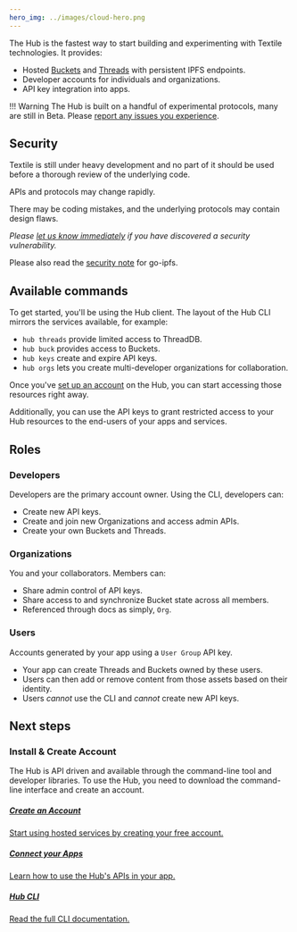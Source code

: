 ```yaml
---
hero_img: ../images/cloud-hero.png
---
```


The Hub is the fastest way to start building and experimenting with Textile technologies. It provides:

* Hosted [Buckets](../buckets/index.md) and [Threads](../threads/index.md) with persistent IPFS endpoints. 
* Developer accounts for individuals and organizations.
* API key integration into apps.

!!! Warning
    The Hub is built on a handful of experimental protocols, many are still in Beta. Please [report any issues you experience](https://github.com/textileio/textile/issues).

## Security

Textile is still under heavy development and no part of it should be used before a thorough review of the underlying code.

APIs and protocols may change rapidly. 

There may be coding mistakes, and the underlying protocols may contain design flaws. 

*Please [let us know immediately](https://github.com/textileio/textile/issues) if you have discovered a security vulnerability.*

Please also read the [security note](https://github.com/ipfs/go-ipfs#security-issues) for go-ipfs.

## Available commands

To get started, you'll be using the Hub client. The layout of the Hub CLI mirrors the services available, for example:

* `hub threads` provide limited access to ThreadDB.
* `hub buck` provides access to Buckets.
* `hub keys` create and expire API keys.
* `hub orgs` lets you create multi-developer organizations for collaboration.

Once you've [set up an account](/hub/accounts) on the Hub, you can start accessing those resources right away. 

Additionally, you can use the API keys to grant restricted access to your Hub resources to the end-users of your apps and services.

## Roles

### Developers
Developers are the primary account owner. Using the CLI, developers can:

* Create new API keys.
* Create and join new Organizations and access admin APIs.
* Create your own Buckets and Threads.

### Organizations
You and your collaborators. Members can:

* Share admin control of API keys.
* Share access to and synchronize Bucket state across all members.
* Referenced through docs as simply, `Org`.

### Users
Accounts generated by your app using a `User Group` API key.

* Your app can create Threads and Buckets owned by these users.
* Users can then add or remove content from those assets based on their identity.
* Users *cannot* use the CLI and *cannot* create new API keys.

## Next steps

### Install & Create Account

The Hub is API driven and available through the command-line tool and developer libraries. To use the Hub, you need to download the command-line interface and create an account.

<div class="txtl-options">
  <a href="../hub/accounts" class="box">
    <h5>Create an Account</h5>
    <p>Start using hosted services by creating your free account.</p>
  </a>
  <span class="box-space"> </span>
  <a href="../hub/apis" class="box">
    <h5>Connect your Apps</h5>
    <p>Learn how to use the Hub's APIs in your app.</p>
  </a>
  <span class="box-space"> </span>
  <a href="../hub/cli/hub" class="box">
    <h5>Hub CLI</h5>
    <p>Read the full CLI documentation.</p>
  </a>
</div>
